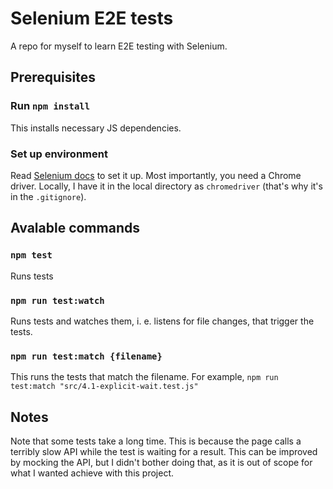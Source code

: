 # Selenium E2E tests

A repo for myself to learn E2E testing with Selenium.

## Prerequisites

### Run `npm install`
This installs necessary JS dependencies.

### Set up environment
Read [Selenium docs](https://www.selenium.dev/documentation/webdriver/getting_started/) to set it up. Most importantly, you need a Chrome driver. Locally, I have it in the local directory as `chromedriver` (that's why it's in the `.gitignore`).

## Avalable commands

### `npm test`

Runs tests

### `npm run test:watch`

Runs tests and watches them, i. e. listens for file changes, that trigger the tests.

### `npm run test:match {filename}`

This runs the tests that match the filename. For example, `npm run test:match "src/4.1-explicit-wait.test.js"`

## Notes

Note that some tests take a long time. This is because the page calls a terribly slow API while the test is waiting for a result. This can be improved by mocking the API, but I didn't bother doing that, as it is out of scope for what I wanted achieve with this project.
